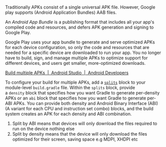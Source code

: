 Traditionally APKs consist of a single universal APK file. However, Google play supports (Android Application Bundles) AAB files. 

An _Android App Bundle_ is a publishing format that includes all your app's compiled code and resources, and defers APK generation and signing to Google Play.

Google Play uses your app bundle to generate and serve optimized APKs for each device configuration, so only the code and resources that are needed for a specific device are downloaded to run your app. You no longer have to build, sign, and manage multiple APKs to optimize support for different devices, and users get smaller, more-optimized downloads.

[Build multiple APKs  |  Android Studio  |  Android Developers](https://developer.android.com/build/configure-apk-splits)

To configure your build for multiple APKs, add a [`splits`](https://developer.android.com/reference/tools/gradle-api/7.2/com/android/build/api/dsl/Splits) block to your module-level `build.gradle` file. Within the `splits` block, provide a `density` block that specifies how you want Gradle to generate per-density APKs or an `abi` block that specifies how you want Gradle to generate per-ABI APKs. You can provide both density and Android Binary Interface (ABI) (A variant for each CPU and instruction set combo) blocks, and the build system creates an APK for each density and ABI combination.

1. Split by ABI means that devices will only download the files required to run on the device nothing else
2. Split by density means that the device will only download the files optimized for their screen, saving space e.g MDPI, XHDPI etc